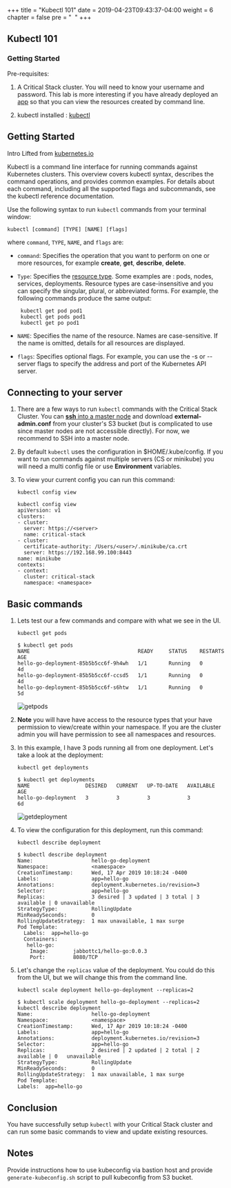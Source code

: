 +++
title = "Kubectl 101"
date = 2019-04-23T09:43:37-04:00
weight = 6
chapter = false
pre = "<i class='fas fa-toolbox'></i> &nbsp;"
+++

## Kubectl 101

### Getting Started
Pre-requisites:

1. A Critical Stack cluster.  You will need to know your username and password.  This lab is more interesting if you have already deployed an [app](../../featurelabs/go/hello) so that you can view the resources created by command line.

1. kubectl installed : [kubectl](https://kubernetes.io/docs/tasks/tools/install-kubectl)

## Getting Started 
Intro Lifted from [kubernetes.io](https://kubernetes.io/docs/reference/kubectl/overview/)

Kubectl is a command line interface for running commands against Kubernetes clusters. This overview covers kubectl syntax, describes the command operations, and provides common examples. For details about each command, including all the supported flags and subcommands, see the kubectl reference documentation. 


Use the following syntax to run `kubectl` commands from your terminal window:

`kubectl [command] [TYPE] [NAME] [flags]`

where `command`, `TYPE`, `NAME`, and `flags` are:

  - `command`: Specifies the operation that you want to perform on one or more resources, for example **create**, **get**, **describe**, **delete**.
  - `Type`: Specifies the [resource type](https://kubernetes.io/docs/reference/kubectl/overview/#resource-types).  Some examples are : pods, nodes, services, deployments. Resource types are case-insensitive and you can specify the singular, plural, or abbreviated forms. For example, the following commands produce the same output:

  	```console
 	 kubectl get pod pod1
 	 kubectl get pods pod1
  	 kubectl get po pod1
 	```
  - `NAME`:  Specifies the name of the resource. Names are case-sensitive. If the name is omitted, details for all resources are displayed.  
  - `flags`: Specifies optional flags. For example, you can use the -s or --server flags to specify the address and port of the Kubernetes API server.


## Connecting to your server
1. There are a few ways to run `kubectl` commands with the Critical Stack Cluster.  You can [**ssh** into a master node](../ssh_master_node/) and download **external-admin.conf** from your cluster's S3 bucket (but is complicated to use since master nodes are not accessible directly).  For now, we recommend to SSH into a master node.

1. By default `kubectl` uses the configuration in $HOME/.kube/config.  If you want to run commands against multiple servers (CS or minikube) you will need a multi config file or use **Environment** variables. 

1. To view your current config you can run this command:

	`kubectl config view`
	
	```console
	kubectl config view
	apiVersion: v1
	clusters:
	- cluster:
      server: https://<server>
  	  name: critical-stack
	- cluster:
      certificate-authority: /Users/<user>/.minikube/ca.crt
      server: https://192.168.99.100:8443
  	name: minikube
	contexts:
	- context:
      cluster: critical-stack
      namespace: <namespace>
    ```

## Basic commands

1. Lets test our a few commands and compare with what we see in the UI. 

	`kubectl get pods`
	
	```console
	$ kubectl get pods
	NAME                                   READY     STATUS    RESTARTS   AGE
	hello-go-deployment-85b5b5cc6f-9h4wh   1/1       Running   0          4d
	hello-go-deployment-85b5b5cc6f-ccsd5   1/1       Running   0          4d
	hello-go-deployment-85b5b5cc6f-s6htw   1/1       Running   0          5d
	```

	![getpods](../../images/getpods.png)

1. **Note** you will have have access to the resource types that your have permission to view/create within your namespace. If you are the cluster admin you will have permission to see all namespaces and resources.

1.  In this example, I have 3 pods running all from one deployment.  Let's take a look at the deployment:

	`kubectl get deployments`
	
	```console
	$ kubectl get deployments
	NAME                  DESIRED   CURRENT   UP-TO-DATE   AVAILABLE   AGE
	hello-go-deployment   3         3         3            3           6d
	```
	
	![getdeployment](../../images/getdeployment.png)
	
1.  To view the configuration for this deployment, run this command:

	`kubectl describe deployment`
	
	```console
	$ kubectl describe deployment
	Name:                   hello-go-deployment
	Namespace:              <namespace>
	CreationTimestamp:      Wed, 17 Apr 2019 10:18:24 -0400
	Labels:                 app=hello-go
	Annotations:            deployment.kubernetes.io/revision=3
	Selector:               app=hello-go
	Replicas:               3 desired | 3 updated | 3 total | 3 available | 0 unavailable
	StrategyType:           RollingUpdate
	MinReadySeconds:        0
	RollingUpdateStrategy:  1 max unavailable, 1 max surge
	Pod Template:
	  Labels:  app=hello-go
	  Containers:
	   hello-go:
	    Image:        jabbottc1/hello-go:0.0.3
	    Port:         8080/TCP
    ```

1.  Let's change the `replicas` value of the deployment.  You could do this from the UI, but we will change this from the command line.

	`kubectl scale deployment hello-go-deployment --replicas=2`
	
	```console
	$ kubectl scale deployment hello-go-deployment --replicas=2
	kubectl describe deployment
	Name:                   hello-go-deployment
	Namespace:              <namespace>
	CreationTimestamp:      Wed, 17 Apr 2019 10:18:24 -0400
	Labels:                 app=hello-go
	Annotations:            deployment.kubernetes.io/revision=3
	Selector:               app=hello-go
	Replicas:               2 desired | 2 updated | 2 total | 2 available | 0 	unavailable
	StrategyType:           RollingUpdate
	MinReadySeconds:        0
	RollingUpdateStrategy:  1 max unavailable, 1 max surge
	Pod Template:
  	Labels:  app=hello-go
  	```

## Conclusion 
You have successfully setup `kubectl` with your Critical Stack cluster and can run some basic commands to view and update existing resources.

## Notes
Provide instructions how to use kubeconfig via bastion host and provide `generate-kubeconfig.sh` script to pull kubeconfig from S3 bucket.

